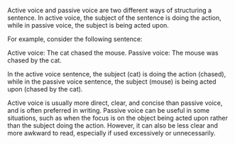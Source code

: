 Active voice and passive voice are two different ways of structuring a sentence. In active voice, the subject of the sentence is doing the action, while in passive voice, the subject is being acted upon.

For example, consider the following sentence:

Active voice: The cat chased the mouse. Passive voice: The mouse was chased by the cat.

In the active voice sentence, the subject (cat) is doing the action (chased), while in the passive voice sentence, the subject (mouse) is being acted upon (chased by the cat).

Active voice is usually more direct, clear, and concise than passive voice, and is often preferred in writing. Passive voice can be useful in some situations, such as when the focus is on the object being acted upon rather than the subject doing the action. However, it can also be less clear and more awkward to read, especially if used excessively or unnecessarily.